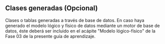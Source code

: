 ## Clases generadas (Opcional)

Clases o tablas generadas a través de base de datos. En caso haya generado el modelo lógico y físico de datos mediante un motor de base de datos, éste deberá ser incluido
en el acápite "Modelo lógico-físico" de la Fase 03 de la presente guía de aprendizaje.
